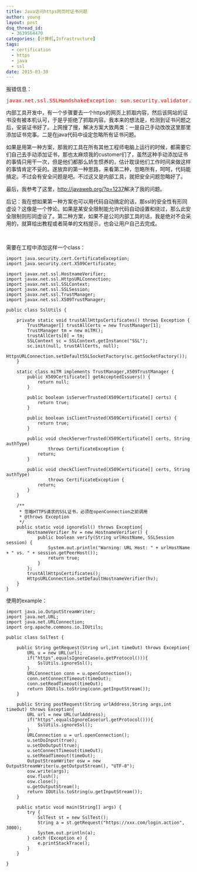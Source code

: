 ```yaml
---
title: Java访问https网页时证书问题
author: young
layout: post
dsq_thread_id:
  - 3639564470
categories: [计算机,Infrastructure]
tags:
  - certification
  - https
  - java
  - ssl
date: 2015-03-30
---
```

报错信息：

<pre class="lang:java decode:true"><span style="color: #ff0000;">javax.net.ssl.SSLHandshakeException: sun.security.validator.ValidatorException: PKIX path building failed: sun.security.provider.certpath.SunCertPathBuilderException: unable to find valid certification path to requested target</span></pre>

内部工具开发中，有一个步骤要去一个https的网页上抓取内容，然后该网站的证书没有被本机认可，于是乎拒绝了抓取内容。我本来的想法是，检测到证书问题之后，安装证书好了。上网搜了搜，解决方案大致两类：一是自己手动改改这里那里添加证书完事。二是在java代码中设定忽略所有证书问题。

如果是用第一种方案，那我的工具在所有其他工程师电脑上运行的时候，都需要它们自己去手动添加证书，那也太麻烦我的customer们了，虽然这种手动添加证书的事情只用干一次，但是他们都那么娇生惯养的，估计耽误他们工作时间来做这样的事情肯定不妥的。遂放弃的第一种思路，来看第二种，忽略所有，呵呵，代码能搞定。不过会有安全问题是吧。不过这又是内部工具，就把安全问题忽略好了。

<!--more-->

最后，我参考了这里，<a title="http://javaweb.org/?p=1237" href="http://javaweb.org/?p=1237" target="_blank">http://javaweb.org/?p=1237</a>解决了我的问题。

后记：我在想如果第一种方案也可以用代码自动搞定的话，那ssl的安全性有形同虚设？这像是一个悖论。如果是某安全限制能允许代码自动设置和绕过，那么此安全限制则形同虚设了。第二种方案，如果不是公司内部工具的话，我是绝对不会采用的，就算给出教程或者简单的文档提示，也会让用户自己去完成。

&nbsp;

需要在工程中添加这样一个class：
```
import java.security.cert.CertificateException;
import java.security.cert.X509Certificate;
 
import javax.net.ssl.HostnameVerifier;
import javax.net.ssl.HttpsURLConnection;
import javax.net.ssl.SSLContext;
import javax.net.ssl.SSLSession;
import javax.net.ssl.TrustManager;
import javax.net.ssl.X509TrustManager;
 
public class SslUtils {
 
    private static void trustAllHttpsCertificates() throws Exception {
        TrustManager[] trustAllCerts = new TrustManager[1];
        TrustManager tm = new miTM();
        trustAllCerts[0] = tm;
        SSLContext sc = SSLContext.getInstance("SSL");
        sc.init(null, trustAllCerts, null);
        HttpsURLConnection.setDefaultSSLSocketFactory(sc.getSocketFactory());
    }
 
    static class miTM implements TrustManager,X509TrustManager {
        public X509Certificate[] getAcceptedIssuers() {
            return null;
        }
 
        public boolean isServerTrusted(X509Certificate[] certs) {
            return true;
        }
 
        public boolean isClientTrusted(X509Certificate[] certs) {
            return true;
        }
 
        public void checkServerTrusted(X509Certificate[] certs, String authType)
                throws CertificateException {
            return;
        }
 
        public void checkClientTrusted(X509Certificate[] certs, String authType)
                throws CertificateException {
            return;
        }
    }
     
    /**
     * 忽略HTTPS请求的SSL证书，必须在openConnection之前调用
     * @throws Exception
     */
    public static void ignoreSsl() throws Exception{
        HostnameVerifier hv = new HostnameVerifier() {
            public boolean verify(String urlHostName, SSLSession session) {
                System.out.println("Warning: URL Host: " + urlHostName + " vs. " + session.getPeerHost());
                return true;
            }
        };
        trustAllHttpsCertificates();
        HttpsURLConnection.setDefaultHostnameVerifier(hv);
    }
}

```

使用的example：

```
import java.io.OutputStreamWriter;
import java.net.URL;
import java.net.URLConnection;
import org.apache.commons.io.IOUtils;
 
public class SslTest {
     
    public String getRequest(String url,int timeOut) throws Exception{
        URL u = new URL(url);
        if("https".equalsIgnoreCase(u.getProtocol())){
            SslUtils.ignoreSsl();
        }
        URLConnection conn = u.openConnection();
        conn.setConnectTimeout(timeOut);
        conn.setReadTimeout(timeOut);
        return IOUtils.toString(conn.getInputStream());
    }
     
    public String postRequest(String urlAddress,String args,int timeOut) throws Exception{
        URL url = new URL(urlAddress);
        if("https".equalsIgnoreCase(url.getProtocol())){
            SslUtils.ignoreSsl();
        }
        URLConnection u = url.openConnection();
        u.setDoInput(true);
        u.setDoOutput(true);
        u.setConnectTimeout(timeOut);
        u.setReadTimeout(timeOut);
        OutputStreamWriter osw = new OutputStreamWriter(u.getOutputStream(), "UTF-8");
        osw.write(args);
        osw.flush();
        osw.close();
        u.getOutputStream();
        return IOUtils.toString(u.getInputStream());
    }
     
    public static void main(String[] args) {
        try {
            SslTest st = new SslTest();
            String a = st.getRequest("https://xxx.com/login.action", 3000);
            System.out.println(a);
        } catch (Exception e) {
            e.printStackTrace();
        }
    }
 
}

```